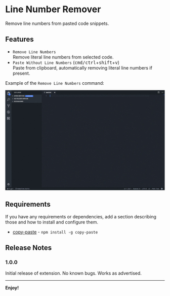 # Line Number Remover

Remove line numbers from pasted code snippets.

## Features

* `Remove Line Numbers`<br>
   Remove literal line numbers from selected code.
* `Paste Without Line Numbers` (<kbd>cmd/ctrl</kbd>+<kbd>shift</kbd>+<kbd>v</kbd>)<br>
   Paste from clipboard, automatically removing literal line numbers if present.


Example of the `Remove Line Numbers` command:

![Remove line numbers](demo_recording.gif)

## Requirements

If you have any requirements or dependencies, add a section describing those and how to install and configure them.

* [copy-paste](https://github.com/xavi-/node-copy-paste) - `npm install -g copy-paste`

## Release Notes

### 1.0.0

Initial release of extension. No known bugs. Works as advertised.

-----------------------------------------------------------------------------------------------------------

**Enjoy!**